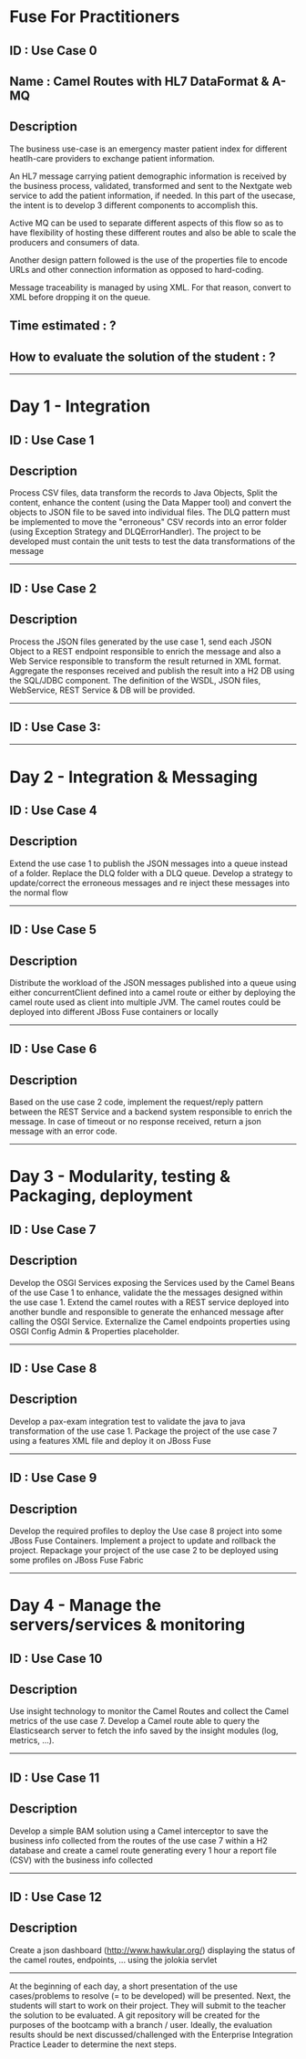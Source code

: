 # Fuse For Practitioners

## ID : Use Case 0
## Name : Camel Routes with HL7 DataFormat & A-MQ
## Description 

The business use-case is an emergency master patient index for different heatlh-care providers to exchange patient information.

An HL7 message carrying patient demographic information is received by the business process, validated, transformed and sent to the Nextgate web service to add the patient information, if needed. In this part of the usecase, the intent is to develop 3 different components to accomplish this.

Active MQ can be used to separate different aspects of this flow so as to have flexibility of hosting these different routes and also be able to scale the producers and consumers of data.

Another design pattern followed is the use of the properties file to encode URLs and other connection information as opposed to hard-coding.

Message traceability is managed by using XML. For that reason, convert to XML before dropping it on the queue.

## Time estimated : ?
## How to evaluate the solution of the student : ?

********************************************************************************************************
# Day 1 - Integration

## ID : Use Case 1
## Description

Process CSV files, data transform the records to Java Objects, Split the content, enhance the content (using the Data Mapper tool) and convert the objects to JSON file to be saved into individual files. The DLQ pattern must be implemented to move the "erroneous" CSV records into an error folder (using Exception Strategy and DLQErrorHandler). The project to be developed must contain the unit tests to test the data transformations of the message
********************************************************************************************************

## ID : Use Case 2
## Description
Process the JSON files generated by the use case 1, send each JSON Object to a REST endpoint responsible to enrich the message and also a Web Service responsible to transform the result returned in XML format. Aggregate the responses received and publish the result into a H2 DB using the SQL/JDBC component. The definition of the WSDL, JSON files, WebService, REST Service & DB will be provided.

********************************************************************************************************
## ID : Use Case 3:
********************************************************************************************************

# Day 2 - Integration & Messaging

## ID : Use Case 4 
## Description
Extend the use case 1 to publish the JSON messages into a queue instead of a folder. Replace the DLQ folder with a DLQ queue. Develop a strategy to update/correct the erroneous messages and re inject these messages into the normal flow
********************************************************************************************************

## ID : Use Case 5 
## Description
Distribute the workload of the JSON messages published into a queue using either concurrentClient defined into a camel route or either by deploying the camel route used as client into multiple JVM. The camel routes could be deployed into different JBoss Fuse containers or locally
********************************************************************************************************

## ID : Use Case 6 
## Description 
Based on the use case 2 code, implement the request/reply pattern between the REST Service and a backend system responsible to enrich the message. In case of timeout or no response received, return a json message with an error code.

********************************************************************************************************
# Day 3 - Modularity, testing & Packaging, deployment

## ID : Use Case 7 
## Description
Develop the OSGI Services exposing the Services used by the Camel Beans of the use Case 1 to enhance, validate the the messages designed within the use case 1. Extend the camel routes with a REST service deployed into another bundle and responsible to generate the enhanced message after calling the OSGI Service. Externalize the Camel endpoints properties using OSGI Config Admin & Properties placeholder.
********************************************************************************************************

## ID : Use Case 8
## Description
Develop a pax-exam integration test to validate the java to java transformation of the use case 1. Package the project of the use case 7 using a features XML file and deploy it on JBoss Fuse
********************************************************************************************************

## ID : Use Case 9 
## Description
Develop the required profiles to deploy the Use case 8 project into some JBoss Fuse Containers. Implement a project to update and rollback the project. Repackage your project of the use case 2 to be deployed using some profiles on JBoss Fuse Fabric
********************************************************************************************************

# Day 4 - Manage the servers/services & monitoring

## ID : Use Case 10
## Description
Use insight technology to monitor the Camel Routes and collect the Camel metrics of the use case 7. Develop a Camel route able to query the Elasticsearch server to fetch the info saved by the insight modules (log, metrics, ...).
********************************************************************************************************

## ID : Use Case 11 
## Description
Develop a simple BAM solution using a Camel interceptor to save the business info collected from the routes of the use case 7 within a H2 database and create a camel route generating every 1 hour a report file (CSV) with the business info collected
********************************************************************************************************

## ID : Use Case 12 
## Description
Create a json dashboard (http://www.hawkular.org/) displaying the status of the camel routes, endpoints, ... using the jolokia servlet
********************************************************************************************************

At the beginning of each day, a short presentation of the use cases/problems to resolve (= to be developed) will be presented. Next, the students will start to work on their project. They will submit to the teacher the solution to be evaluated. A git repository will be created for the purposes of the bootcamp with a branch / user. Ideally, the evaluation results should be next discussed/challenged with the  Enterprise Integration Practice Leader to determine the next steps.

